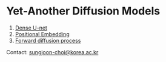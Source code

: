 # Yet-Another Diffusion Models

1. [Dense U-net](https://github.com/sjchoi86/yet-another-diffusion-models/blob/main/code/demo_unet.ipynb)
2. [Positional Embedding](https://github.com/sjchoi86/yet-another-diffusion-models/blob/main/code/demo_position_embedding.ipynb)
3. [Forward diffusion process](https://github.com/sjchoi86/yet-another-diffusion-models/blob/main/code/demo_forward_diffusion.ipynb)

Contact: sungjoon-choi@korea.ac.kr
